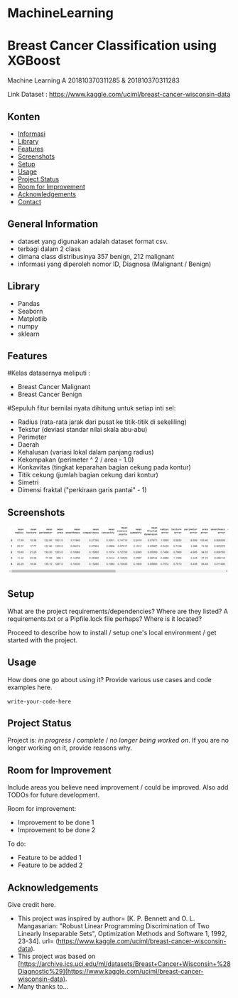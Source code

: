 # MachineLearning
# Breast Cancer Classification using XGBoost

 Machine Learning A 201810370311285 & 201810370311283

Link Dataset : https://www.kaggle.com/uciml/breast-cancer-wisconsin-data


## Konten
* [Informasi](#general-information)
* [Library](#technologies-used)
* [Features](#features)
* [Screenshots](#screenshots)
* [Setup](#setup)
* [Usage](#usage)
* [Project Status](#project-status)
* [Room for Improvement](#room-for-improvement)
* [Acknowledgements](#acknowledgements)
* [Contact](#contact)
<!-- * [License](#license) -->


## General Information
- dataset yang digunakan adalah dataset format csv.
- terbagi dalam 2 class
- dimana class distribusinya 357 benign, 212 malignant
- informasi yang diperoleh nomor ID, Diagnosa (Malignant / Benign)
<!-- You don't have to answer all the questions - just the ones relevant to your project. -->


## Library
- Pandas
- Seaborn
- Matplotlib
- numpy
- sklearn


## Features
#Kelas datasernya meliputi : 
- Breast Cancer Malignant
- Breast Cancer Benign

#Sepuluh fitur bernilai nyata dihitung untuk setiap inti sel:

- Radius (rata-rata jarak dari pusat ke titik-titik di sekeliling)
- Tekstur (deviasi standar nilai skala abu-abu)
- Perimeter
- Daerah
- Kehalusan (variasi lokal dalam panjang radius)
- Kekompakan (perimeter ^ 2 / area - 1.0)
- Konkavitas (tingkat keparahan bagian cekung pada kontur)
- Titik cekung (jumlah bagian cekung dari kontur)
- Simetri
- Dimensi fraktal ("perkiraan garis pantai" - 1)


## Screenshots
![files](https://github.com/BadrisRahmatullah/MachineLearning/blob/main/img/Screenshot%202021-10-22%20164900.png)
<!-- If you have screenshots you'd like to share, include them here. -->


## Setup
What are the project requirements/dependencies? Where are they listed? A requirements.txt or a Pipfile.lock file perhaps? Where is it located?

Proceed to describe how to install / setup one's local environment / get started with the project.


## Usage
How does one go about using it?
Provide various use cases and code examples here.

`write-your-code-here`


## Project Status
Project is: _in progress_ / _complete_ / _no longer being worked on_. If you are no longer working on it, provide reasons why.


## Room for Improvement
Include areas you believe need improvement / could be improved. Also add TODOs for future development.

Room for improvement:
- Improvement to be done 1
- Improvement to be done 2

To do:
- Feature to be added 1
- Feature to be added 2


## Acknowledgements
Give credit here.
- This project was inspired by author= [K. P. Bennett and O. L. Mangasarian: "Robust Linear Programming Discrimination of Two Linearly Inseparable Sets", Optimization Methods and Software 1, 1992, 23-34].
url= (https://www.kaggle.com/uciml/breast-cancer-wisconsin-data).
- This project was based on [https://archive.ics.uci.edu/ml/datasets/Breast+Cancer+Wisconsin+%28Diagnostic%29](https://www.kaggle.com/uciml/breast-cancer-wisconsin-data).
- Many thanks to...





<!-- Optional -->
<!-- ## License -->
<!-- This project is open source and available under the [... License](). -->

<!-- You don't have to include all sections - just the one's relevant to your project -->

